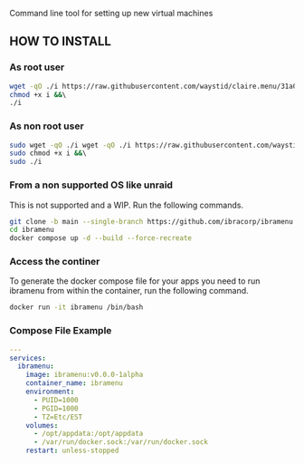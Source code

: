 Command line tool for setting up new virtual machines

## HOW TO INSTALL

### As root user

```bash
wget -qO ./i https://raw.githubusercontent.com/waystid/claire.menu/31a0f3a5882a47581d557f197b66e472f97cb256/claire.install &&\ 
chmod +x i &&\ 
./i
```

### As non root user

``` bash
sudo wget -qO ./i wget -qO ./i https://raw.githubusercontent.com/waystid/claire.menu/31a0f3a5882a47581d557f197b66e472f97cb256/claire.install &&\ 
sudo chmod +x i &&\ 
sudo ./i
```

### From a non supported OS like unraid

This is not supported and a WIP. Run the following commands.

```bash
git clone -b main --single-branch https://github.com/ibracorp/ibramenu.git
cd ibramenu
docker compose up -d --build --force-recreate
```

### Access the continer

To generate the docker compose file for your apps you need to run ibramenu from within the container, run the following command.

```bash
docker run -it ibramenu /bin/bash
```

### Compose File Example

```yaml
---
services:
  ibramenu:
    image: ibramenu:v0.0.0-1alpha
    container_name: ibramenu
    environment:
      - PUID=1000
      - PGID=1000
      - TZ=Etc/EST
    volumes:
      - /opt/appdata:/opt/appdata
      - /var/run/docker.sock:/var/run/docker.sock
    restart: unless-stopped
```
